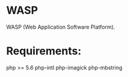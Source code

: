 # WASP
WASP (Web Application Software Platform).

# Requirements:

php >= 5.6
php-intl
php-imagick
php-mbstring
